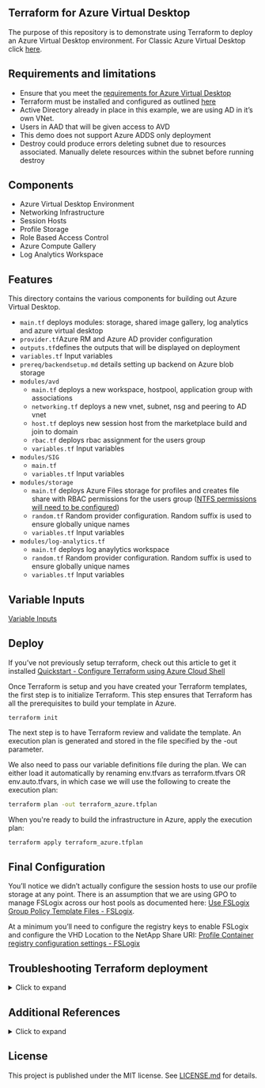 ## Terraform for Azure Virtual Desktop 

The purpose of this repository is to demonstrate using Terraform to deploy an Azure Virtual Desktop environment. For Classic Azure Virtual Desktop click [here](https://github.com/Azure/RDS-Templates/tree/master/wvd-sh/terraform-azurerm-windowsvirtualdesktop).

## Requirements and limitations 
* Ensure that you meet the [requirements for Azure Virtual Desktop](https://docs.microsoft.com/en-us/azure/virtual-desktop/overview#requirements) 
* Terraform must be installed and configured as outlined [here](https://docs.microsoft.com/en-us/azure/developer/terraform/get-started-cloud-shell)
* Active Directory already in place in this example, we are using AD in it’s own VNet.  
* Users in AAD that will be given access to AVD
* This demo does not support Azure ADDS only deployment
* Destroy could produce errors deleting subnet due to resources associated. Manually delete resources within the subnet before running destroy

## Components

* Azure Virtual Desktop Environment 
* Networking Infrastructure 
* Session Hosts 
* Profile Storage 
* Role Based Access Control
* Azure Compute Gallery
* Log Analytics Workspace 

## Features

This directory contains the various components for building out Azure Virtual Desktop.
* `main.tf` deploys modules: storage, shared image gallery, log analytics and azure virtual desktop
* `provider.tf`Azure RM and Azure AD provider configuration
* `outputs.tf`defines the outputs that will be displayed on deployment
* `variables.tf` Input variables
* `prereq/backendsetup.md` details setting up backend on Azure blob storage
* `modules/avd`
  * `main.tf` 	deploys a new workspace, hostpool, application group with associations
  * `networking.tf` deploys a new vnet, subnet, nsg and peering to AD vnet
  * `host.tf` deploys new session host from the marketplace build and join to domain
  * `rbac.tf` deploys rbac assignment for the users group
  * `variables.tf` Input variables 
* `modules/SIG`
  * `main.tf`  
  * `variables.tf` Input variables 
* `modules/storage`
  * `main.tf` deploys Azure Files storage for profiles and creates file share with RBAC permissions for the users group ([NTFS permissions will need to be configured](https://docs.microsoft.com/en-us/azure/virtual-desktop/create-file-share))
  * `random.tf` Random provider configuration. Random suffix is used to ensure globally unique names
  * `variables.tf` Input variables
* `modules/log-analytics.tf`
  * `main.tf` deploys log anaylytics workspace
  * `random.tf`	Random provider configuration. Random suffix is used to ensure globally unique names
  * `variables.tf` Input variables 	

## Variable Inputs
[Variable Inputs](https://github.com/jensheerin/AVD-Terraform-modules/blob/master/USAGE.md#inputs)
## Deploy
If you’ve not previously setup terraform, check out this article to get it installed [Quickstart - Configure Terraform using Azure Cloud Shell](https://docs.microsoft.com/en-us/azure/developer/terraform/get-started-cloud-shell) 


Once Terraform is setup and you have created your Terraform templates, the first step is to initialize Terraform. This step ensures that Terraform has all the prerequisites to build your template in Azure. 

```
terraform init
```

The next step is to have Terraform review and validate the template. An execution plan is generated and stored in the file specified by the -out parameter. 

We also need to pass our variable definitions file during the plan.   We can either load it automatically by renaming env.tfvars as terraform.tfvars OR env.auto.tfvars, in which case we will use the following to create the execution plan: 

```bash
terraform plan -out terraform_azure.tfplan
```

When you're ready to build the infrastructure in Azure, apply the execution plan: 

```bash
terraform apply terraform_azure.tfplan
```

## Final Configuration

You’ll notice we didn’t actually configure the session hosts to use our profile storage at any point.  There is an assumption that we are using GPO to manage FSLogix across our host pools as documented here: [Use FSLogix Group Policy Template Files - FSLogix](https://docs.microsoft.com/en-us/fslogix/use-group-policy-templates-ht).  

At a minimum you’ll need to configure the registry keys to enable FSLogix and configure the VHD Location to the NetApp Share URI: [Profile Container registry configuration settings - FSLogix](https://docs.microsoft.com/en-us/fslogix/profile-container-configuration-reference#enabled) 

## Troubleshooting Terraform deployment 
<details>
<summary>Click to expand</summary>
Terraform deployment can fail in two main categories: 

Issues with Terraform code 
1. [Issues with Desired State Configuration (DSC)](#issues-with-desired-state-configuration-dsc)
2. [Issues with Terraform code](#issues-with-desired-state-configuration-dsc)
 
While it is rare to have issues with the Terraform code it is still possible, however most often errors are due to bad input in variables.tf. 

* If there are errors in the Terraform code, please file a GitHub issue. 
* If there are warning in the Terraform code feel free to ignore or address for your own instance of that code. 
* Using Terraform error messages it's a good starting point towards identifying issues with input variables 
 
### Issues with Desired State Configuration (DSC) 

To troubleshoot this type of issue, navigate to the Azure portal and if needed reset the password on the VM that failed DSC. Once you are able to log in to the VM review the log files in the following two folders: 
</details>

## Additional References
<details>
<summary>Click to expand</summary>

- [Terraform Download](https://www.terraform.io/downloads.html)
- [Visual Code Download](https://code.visualstudio.com/Download)
- [Powershell VS Code Extension](https://marketplace.visualstudio.com/items?itemName=ms-vscode.PowerShell)
- [HashiCorp Terraform VS Code Extension](https://marketplace.visualstudio.com/items?itemName=HashiCorp.terraform)
- [Azure Terraform VS Code Extension Name](https://marketplace.visualstudio.com/items?itemName=ms-azuretools.vscode-azureterraform)
- [Azure CLI](https://docs.microsoft.com/en-us/cli/azure/install-azure-cli-windows?tabs=azure-cli)
- [Configure the Azure Terraform Visual Studio Code extension](https://docs.microsoft.com/en-us/azure/developer/terraform/configure-vs-code-extension-for-terraform)
- [Setup video](https://youtu.be/YmbmpGdhI6w)
</details>

## License
This project is published under the MIT license. See [LICENSE.md](https://github.com/jensheerin/AVD-Terraform-modules/blob/master/LICENSE) for details.